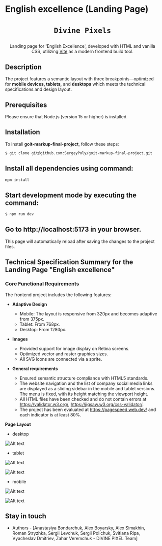 # English excellence (Landing Page)

# <p align="center">`Divine Pixels`</p>

<p align="center">Landing page for 'English Excellence', developed with HTML and vanilla CSS, utilizing <a href="https://vite.dev/" target="_blanc"> Vite</a> as a modern frontend build tool.</p>

## Description

The project features a semantic layout with three breakpoints—optimized for
<strong>mobile devices, tablets,</strong> and <strong>desktops</strong> which
meets the technical specifications and design layout.

## Prerequisites

Please ensure that Node.js (version 15 or higher) is installed.

## Installation

To install <strong>goit-markup-final-project</strong>, follow these steps:

```bash
$ git clone git@github.com:SergeyPoly/goit-markup-final-project.git
```

## Install all dependencies using command:

```bash
npm install
```

## Start development mode by executing the command:

```bash
$ npm run dev
```

## Go to http://localhost:5173 in your browser.

This page will automatically reload after saving the changes to the project
files.

## Technical Specification Summary for the Landing Page "English excellence"

### Core Functional Requirements

The frontend project includes the following features:

- <strong> Adaptive Design </strong>

  - Mobile: The layout is responsive from 320px and becomes adaptive from 375px.
  - Tablet: From 768px.
  - Desktop: From 1280px.

- <strong>Images</strong>

  - Provided support for image display on Retina screens.
  - Optimized vector and raster graphics sizes.
  - All SVG icons are connected via a sprite.

- <strong>General requirements</strong>

  - Ensured semantic structure compliance with HTML5 standards.
  - The website navigation and the list of company social media links are
    displayed as a sliding sidebar in the mobile and tablet versions. The menu
    is fixed, with its height matching the viewport height.
  - All HTML files have been checked and do not contain errors at
    https://validator.w3.org/, https://jigsaw.w3.org/css-validator/.
  - The project has been evaluated at https://pagespeed.web.dev/ and each
    indicator is at least 80%.

**Page Layout**

- desktop

![Alt text](./assets/desktop.jpg)

- tablet

![Alt text](./assets/tablet.jpg)

![Alt text](./assets/menu_tablet.jpg)

- mobile

![Alt text](./assets/mobile.jpg)

![Alt text](./assets/menu_mobile.jpg)

## Stay in touch

- Authors - [Anastasiya Bondarchuk, Alex Boyarsky, Alex Simakhin, Roman
  Stryzhka, Sergii Levchuk, Sergii Polichuk, Svitlana Ripa, Vyacheslav Dmitriev,
  Zahar Veremchuk - DIVINE PIXEL Team]
